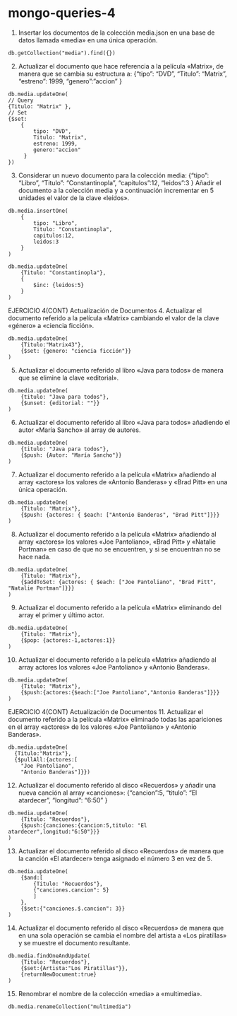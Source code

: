# mongo-queries-4

1. Insertar los documentos de la colección media.json en una base de datos llamada «media» en una única
operación.

```
db.getCollection("media").find({})
```

2. Actualizar el documento que hace referencia a la película «Matrix», de manera que se cambia su estructura a:
{“tipo”: “DVD”,
“Titulo”: “Matrix”,
“estreno”: 1999,
“genero”:”accion”
}

```
db.media.updateOne( 
// Query
{Titulo: "Matrix" },
// Set
{$set: 
    {
        tipo: "DVD",
        Titulo: "Matrix",
        estreno: 1999,
        genero:"accion"
     }
})
```

3. Considerar un nuevo documento para la colección media:
{“tipo”: “Libro”,
“Titulo”: “Constantinopla”,
“capitulos”:12,
“leidos”:3
}
Añadir el documento a la colección media y a continuación incrementar en 5 unidades el valor de la clave
«leídos».
```
db.media.insertOne(
    {
        tipo: "Libro",
        Titulo: "Constantinopla",
        capitulos:12,
        leidos:3
    }
)

db.media.updateOne(
    {Titulo: "Constantinopla"},
    {
        $inc: {leidos:5}
    }
)
```

EJERCICIO 4(CONT)
Actualización de Documentos
4. Actualizar el documento referido a la película «Matrix» cambiando el valor de la clave «género» a «ciencia
ficción».

```
db.media.updateOne(
    {Titulo:"Matrix43"},
    {$set: {genero: "ciencia ficción"}}
)
```

5. Actualizar el documento referido al libro «Java para todos» de manera que se elimine la clave «editorial».

```
db.media.updateOne(
    {titulo: "Java para todos"},
    {$unset: {editorial: ""}}
)
```

6. Actualizar el documento referido al libro «Java para todos» añadiendo el autor «María Sancho» al array de
autores.

```
db.media.updateOne(
    {titulo: "Java para todos"},
    {$push: {Autor: "María Sancho"}}
)
```

7. Actualizar el documento referido a la película «Matrix» añadiendo al array «actores» los valores de
«Antonio Banderas» y «Brad Pitt» en una única operación.

```
db.media.updateOne(
    {Titulo: "Matrix"},
    {$push: {actores: { $each: ["Antonio Banderas", "Brad Pitt"]}}}
)
```

8. Actualizar el documento referido a la película «Matrix» añadiendo al array «actores» los valores «Joe
Pantoliano», «Brad Pitt» y «Natalie Portman» en caso de que no se encuentren, y si se encuentran no se
hace nada.

```
db.media.updateOne(
    {Titulo: "Matrix"},
    {$addToSet: {actores: { $each: ["Joe Pantoliano", "Brad Pitt", "Natalie Portman"]}}}
)
```

9. Actualizar el documento referido a la película «Matrix» eliminando del array el primer y último actor.

```
db.media.updateOne(
    {Titulo: "Matrix"},
    {$pop: {actores:-1,actores:1}}
)
```

10. Actualizar el documento referido a la película «Matrix» añadiendo al array actores los valores «Joe
Pantoliano» y «Antonio Banderas».

```
db.media.updateOne(
    {Titulo: "Matrix"},
    {$push:{actores:{$each:["Joe Pantoliano","Antonio Banderas"]}}}
)
```

EJERCICIO 4(CONT)
Actualización de Documentos
11. Actualizar el documento referido a la película «Matrix» eliminado todas las apariciones en el array
«actores» de los valores «Joe Pantoliano» y «Antonio Banderas».

```
db.media.updateOne(
  {Titulo:"Matrix"},
  {$pullAll:{actores:[
    "Joe Pantoliano",
    "Antonio Banderas"]}})
```

12. Actualizar el documento referido al disco «Recuerdos» y añadir una nueva canción al array «canciones»:
{“cancion”:5,
“titulo”: “El atardecer”,
“longitud”: “6:50”
}

```
db.media.updateOne(
    {Titulo: "Recuerdos"},
    {$push:{canciones:{cancion:5,titulo: "El atardecer",longitud:"6:50"}}}
)
```

13. Actualizar el documento referido al disco «Recuerdos» de manera que la canción «El atardecer» tenga
asignado el número 3 en vez de 5.

```
db.media.updateOne(
    {$and:[
        {Titulo: "Recuerdos"},
        {"canciones.cancion": 5}
        ]
    },
    {$set:{"canciones.$.cancion": 3}}
)
```

14. Actualizar el documento referido al disco «Recuerdos» de manera que en una sola operación se cambia el
nombre del artista a «Los piratillas» y se muestre el documento resultante.

```
db.media.findOneAndUpdate(
    {Titulo: "Recuerdos"},
    {$set:{Artista:"Los Piratillas"}},
    {returnNewDocument:true}
)
```

15. Renombrar el nombre de la colección «media» a «multimedia».

```
db.media.renameCollection("multimedia")
```